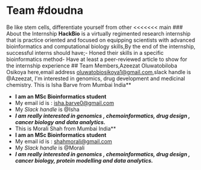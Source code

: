 # Team #doudna
Be like stem cells, differentiate yourself from other                     <<<<<<< main                   ### About the Internship   **HackBio** is a virtually regimented research internship that is practice oriented and focused on equipping scientists with advanced bioinformatics and computational biology skills,By the end of the internship, successful interns should have;- Honed their skills in a specific bioinformatics method- Have at least a peer-reviewed article to show for the internship experience                    ## Team Members,Azeezat Oluwatobiloba Osikoya here,email address oluwatobiosikoya1@gmail.com,slack handle is @Azeezat, I'm interested in genomics, drug development and medicinal chemistry. 
This is Isha Barve from Mumbai India**
+ **I am an MSc Bioinformatics student**
+  My email id is : isha.barve0@gmail.com 
+  My _Slack handle_ is @Isha 
+  ***I am really interested in genomics , chemoinformatics, drug design , cancer biology and data analytics.***
+ This is Morali Shah from Mumbai India**
+ **I am an MSc Bioinformatics student**
+  My email id is : shahmorali@gmail.com 
+  My _Slack handle_ is @Morali 
+  ***I am really interested in genomics , chemoinformatics, drug design , cancer biology, protein modelling and data analytics.***  
